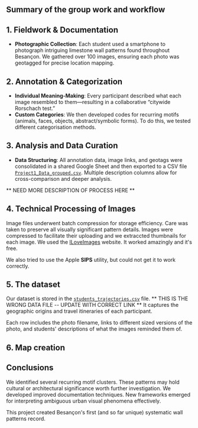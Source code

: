 
## Summary of the group work and workflow 

## 1. Fieldwork & Documentation

- **Photographic Collection**: Each student used a smartphone to photograph intriguing limestone wall patterns found throughout Besançon. We gathered over 100 images, ensuring each photo was geotagged for precise location mapping.

## 2. Annotation & Categorization

- **Individual Meaning-Making**: Every participant described what each image resembled to them—resulting in a collaborative “citywide Rorschach test.”
- **Custom Categories**: We then developed codes for recurring motifs (animals, faces, objects, abstract/symbolic forms). To do this, we tested different categorisation methods.

## 3. Analysis and Data Curation

- **Data Structuring**: All annotation data, image links, and geotags were consolidated in a shared Google Sheet and then exported to a CSV file [`Project1_Data_grouped.csv`](https://github.com/Mapping-Aficionados/GroupPresentation/blob/main/Project1_Data_grouped.csv). Multiple description columns allow for cross-comparison and deeper analysis.

** NEED MORE DESCRIPTION OF PROCESS HERE **

## 4. Technical Processing of Images  
Image files underwent batch compression for storage efficiency. Care was taken to preserve all visually significant pattern details. Images were compressed to facilitate their uploading and we extraccted thumbnails for each image. We used the [ILoveImages](https://www.iloveimg.com/) website. It worked amazingly and it's free.

We also tried to use the Apple **SIPS** utility, but could not get it to work correctly.

## 5. The dataset

Our dataset is stored in the [`students_trajectories.csv`](https://github.com/Mapping-Aficionados/GroupPresentation/blob/main/data/students_trajectories.csv) file. ** THIS IS THE WRONG DATA FILE -- UPDATE WITH CORRECT LINK ** It captures the geographic origins and travel itineraries of each participant.

Each row includes the photo filename, links to different sized versions of the photo, and students' descriptions of what the images reminded them of.

## 6. Map creation 

## Conclusions  
We identified several recurring motif clusters. These patterns may hold cultural or architectural significance worth further investigation. We developed improved documentation techniques. New frameworks emerged for interpreting ambiguous urban visual phenomena effectively.  

This project created Besançon's first (and so far unique) systematic wall patterns record.
